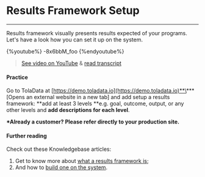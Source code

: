 # Results Framework Setup

---

Results framework visually presents results expected of your programs. Let's have a look how you can set it up on the system.

{%youtube%} -8x6bbM_foo {%endyoutube%}  
> [See video on YouTube](https://www.youtube.com/embed/-8x6bbM_foo?rel=0) & [read transcript](https://docs.google.com/document/d/1DCaeMviBwSO5hGSfeh6Y9McPI6D1dzxJyDs5kKa4wug/edit#heading=h.stwrw4id2ydy)

#### Practice

Go to TolaData at [https://demo.toladata.io](https://demo.toladata.io)**\*** \[Opens an external website in a new tab\] and add setup a results framework: **add at least 3 levels **e.g. goal, outcome, output, or any other levels and **add descriptions for each level**.

**\*Already a customer? Please refer directly to your production site.**

#### Further reading

Check out these Knowledgebase articles: 

1. Get to know more about [what a results framework is](https://help.toladata.com/en/6-programs/what-is-a-results-framework.html);
2. And how to [build one on the system](https://help.toladata.com/en/6-programs/adding-levels.html).





